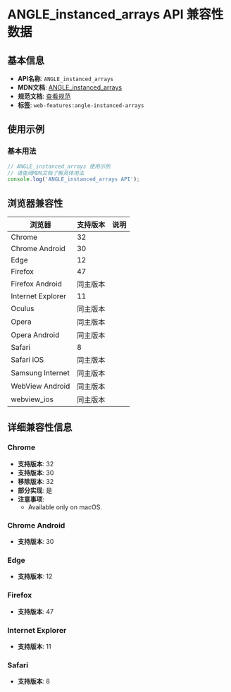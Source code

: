 # ANGLE_instanced_arrays API 兼容性数据

## 基本信息

- **API名称**: `ANGLE_instanced_arrays`
- **MDN文档**: [ANGLE_instanced_arrays](https://developer.mozilla.org/docs/Web/API/ANGLE_instanced_arrays)
- **规范文档**: [查看规范](https://registry.khronos.org/webgl/extensions/ANGLE_instanced_arrays/)
- **标签**: `web-features:angle-instanced-arrays`

## 使用示例

### 基本用法

```javascript
// ANGLE_instanced_arrays 使用示例
// 请查阅MDN文档了解具体用法
console.log('ANGLE_instanced_arrays API');
```

## 浏览器兼容性

| 浏览器 | 支持版本 | 说明 |
|--------|----------|------|
| Chrome | 32 |  |
| Chrome Android | 30 |  |
| Edge | 12 |  |
| Firefox | 47 |  |
| Firefox Android | 同主版本 |  |
| Internet Explorer | 11 |  |
| Oculus | 同主版本 |  |
| Opera | 同主版本 |  |
| Opera Android | 同主版本 |  |
| Safari | 8 |  |
| Safari iOS | 同主版本 |  |
| Samsung Internet | 同主版本 |  |
| WebView Android | 同主版本 |  |
| webview_ios | 同主版本 |  |

## 详细兼容性信息

### Chrome

- **支持版本**: 32
- **支持版本**: 30
- **移除版本**: 32
- **部分实现**: 是
- **注意事项**:
  - Available only on macOS.

### Chrome Android

- **支持版本**: 30

### Edge

- **支持版本**: 12

### Firefox

- **支持版本**: 47

### Internet Explorer

- **支持版本**: 11

### Safari

- **支持版本**: 8

